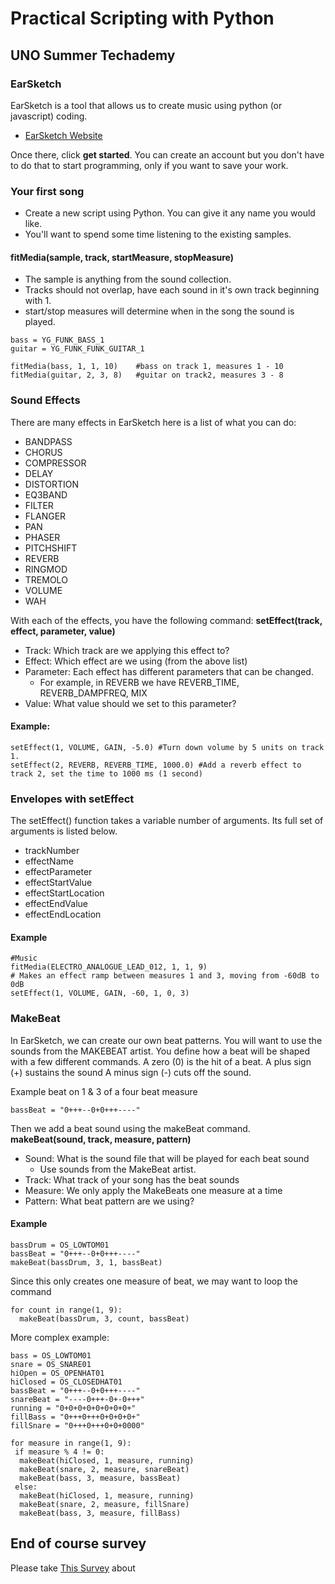 # Practical Scripting with Python
## UNO Summer Techademy

### EarSketch
EarSketch is a tool that allows us to create music using python (or javascript) coding.
- [EarSketch Website](http://earsketch.gatech.edu/landing/#/)

Once there, click **get started**. You can create an account but you don't have to do that to start programming, only if you want to save your work.

### Your first song
- Create a new script using Python. You can give it any name you would like.
- You'll want to spend some time listening to the existing samples.

#### fitMedia(sample, track, startMeasure, stopMeasure)
- The sample is anything from the sound collection.
- Tracks should not overlap, have each sound in it's own track beginning with 1.
- start/stop measures will determine when in the song the sound is played.

```
bass = YG_FUNK_BASS_1
guitar = YG_FUNK_FUNK_GUITAR_1

fitMedia(bass, 1, 1, 10)    #bass on track 1, measures 1 - 10
fitMedia(guitar, 2, 3, 8)   #guitar on track2, measures 3 - 8
```

### Sound Effects
There are many effects in EarSketch here is a list of what you can do:
- BANDPASS
- CHORUS
- COMPRESSOR
- DELAY
- DISTORTION
- EQ3BAND
- FILTER
- FLANGER
- PAN
- PHASER
- PITCHSHIFT
- REVERB
- RINGMOD
- TREMOLO
- VOLUME
- WAH

With each of the effects, you have the following command:
**setEffect(track, effect, parameter, value)**
- Track: Which track are we applying this effect to?
- Effect: Which effect are we using (from the above list)
- Parameter: Each effect has different parameters that can be changed.
  - For example, in REVERB we have REVERB_TIME, REVERB_DAMPFREQ, MIX
- Value: What value should we set to this parameter?

#### Example:
```
setEffect(1, VOLUME, GAIN, -5.0) #Turn down volume by 5 units on track 1.
setEffect(2, REVERB, REVERB_TIME, 1000.0) #Add a reverb effect to track 2, set the time to 1000 ms (1 second)
```
### Envelopes with setEffect
The setEffect() function takes a variable number of arguments. Its full set of arguments is listed below.
- trackNumber
- effectName
- effectParameter
- effectStartValue
- effectStartLocation
- effectEndValue
- effectEndLocation

#### Example
```
#Music
fitMedia(ELECTRO_ANALOGUE_LEAD_012, 1, 1, 9)
# Makes an effect ramp between measures 1 and 3, moving from -60dB to 0dB
setEffect(1, VOLUME, GAIN, -60, 1, 0, 3)
```

### MakeBeat
In EarSketch, we can create our own beat patterns. You will want to use the sounds from the MAKEBEAT artist. You define how a beat will be shaped with a few different commands.
A zero (0) is the hit of a beat.
A plus sign (+) sustains the sound
A minus sign (-) cuts off the sound.

Example beat on 1 & 3 of a four beat measure
```
bassBeat = "0+++--0+0+++----"
```

Then we add a beat sound using the makeBeat command.
**makeBeat(sound, track, measure, pattern)**
- Sound: What is the sound file that will be played for each beat sound
  - Use sounds from the MakeBeat artist.
- Track: What track of your song has the beat sounds
- Measure: We only apply the MakeBeats one measure at a time
- Pattern: What beat pattern are we using?

#### Example
```
bassDrum = OS_LOWTOM01
bassBeat = "0+++--0+0+++----"
makeBeat(bassDrum, 3, 1, bassBeat)
```

Since this only creates one measure of beat, we may want to loop the command
```
for count in range(1, 9):
  makeBeat(bassDrum, 3, count, bassBeat)
```

More complex example:
```
bass = OS_LOWTOM01
snare = OS_SNARE01
hiOpen = OS_OPENHAT01
hiClosed = OS_CLOSEDHAT01
bassBeat = "0+++--0+0+++----"
snareBeat = "----0+++-0+-0+++"
running = "0+0+0+0+0+0+0+0+"
fillBass = "0+++0+++0+0+0+0+"
fillSnare = "0+++0+++0+0+0000"

for measure in range(1, 9):
 if measure % 4 != 0:
  makeBeat(hiClosed, 1, measure, running)
  makeBeat(snare, 2, measure, snareBeat)
  makeBeat(bass, 3, measure, bassBeat)
 else:
  makeBeat(hiClosed, 1, measure, running)
  makeBeat(snare, 2, measure, fillSnare)
  makeBeat(bass, 3, measure, fillBass)
```

## End of course survey
Please take [This Survey](https://docs.google.com/forms/d/1brzBg0H_rl3MUJVzonJR5nFNKazMsT64aFyKTXKVUGQ/edit) about
